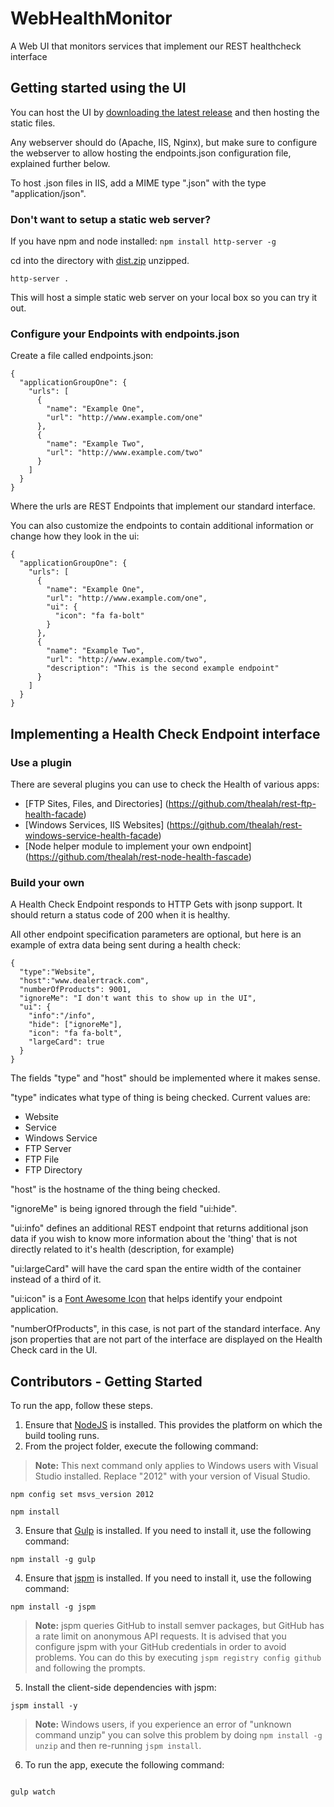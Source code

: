 # WebHealthMonitor
A Web UI that monitors services that implement our REST healthcheck interface

## Getting started using the UI

You can host the UI by [downloading the latest release](https://github.com/dtinteractive/WebHealthMonitor/releases/download/0.1.0/dist.zip) and then hosting the static files.

Any webserver should do (Apache, IIS, Nginx), but make sure to configure the webserver to allow hosting the endpoints.json configuration file, explained further below.

To host .json files in IIS, add a MIME type ".json" with the type "application/json".

### Don't want to setup a static web server?

If you have npm and node installed:
`npm install http-server -g`

cd into the directory with [dist.zip](https://github.com/dtinteractive/WebHealthMonitor/releases/download/0.1.0/dist.zip) unzipped.

`http-server .`

This will host a simple static web server on your local box so you can try it out.

### Configure your Endpoints with endpoints.json

Create a file called endpoints.json: 
```
{
  "applicationGroupOne": {
    "urls": [
      {
        "name": "Example One",
        "url": "http://www.example.com/one"
      }, 
      {
        "name": "Example Two",
        "url": "http://www.example.com/two"
      }
    ]
  }
}
```

Where the urls are REST Endpoints that implement our standard interface.

You can also customize the endpoints to contain additional information or change how they look in the ui:

```
{
  "applicationGroupOne": {
    "urls": [
      {
        "name": "Example One",
        "url": "http://www.example.com/one",
        "ui": {
          "icon": "fa fa-bolt"
        }
      }, 
      {
        "name": "Example Two",
        "url": "http://www.example.com/two",
        "description": "This is the second example endpoint"
      }
    ]
  }
}
```

## Implementing a Health Check Endpoint interface

### Use a plugin

There are several plugins you can use to check the Health of various apps:

* [FTP Sites, Files, and Directories] (https://github.com/thealah/rest-ftp-health-facade)
* [Windows Services, IIS Websites] (https://github.com/thealah/rest-windows-service-health-facade)
* [Node helper module to implement your own endpoint] (https://github.com/thealah/rest-node-health-fascade)

### Build your own

A Health Check Endpoint responds to HTTP Gets with jsonp support. It should return a status code of 200 when it is healthy.

All other endpoint specification parameters are optional, but here is an example of extra data being sent during a health check:

```
{
  "type":"Website",
  "host":"www.dealertrack.com",
  "numberOfProducts": 9001,
  "ignoreMe": "I don't want this to show up in the UI",
  "ui": {
    "info":"/info",
    "hide": ["ignoreMe"],
    "icon": "fa fa-bolt",
    "largeCard": true
  }
}
```

The fields "type" and "host" should be implemented where it makes sense. 

"type" indicates what type of thing is being checked. Current values are:

* Website
* Service
* Windows Service
* FTP Server
* FTP File
* FTP Directory

"host" is the hostname of the thing being checked.

"ignoreMe" is being ignored through the field "ui:hide".

"ui:info" defines an additional REST endpoint that returns additional json data if you wish to know more information about the 'thing' that is not directly related to it's health (description, for example)

"ui:largeCard" will have the card span the entire width of the container instead of a third of it.

"ui:icon" is a [Font Awesome Icon](http://fortawesome.github.io/Font-Awesome/icons/) that helps identify your endpoint application.

"numberOfProducts", in this case, is not part of the standard interface. Any json properties that are not part of the interface are displayed on the Health Check card in the UI.

## Contributors - Getting Started

To run the app, follow these steps.

1. Ensure that [NodeJS](http://nodejs.org/) is installed. This provides the platform on which the build tooling runs.
2. From the project folder, execute the following command:

  >**Note:** This next command only applies to Windows users with Visual Studio installed. Replace "2012" with your version of Visual Studio.
  ```shell
  npm config set msvs_version 2012
  ```

  ```shell
  npm install
  ```
3. Ensure that [Gulp](http://gulpjs.com/) is installed. If you need to install it, use the following command:

  ```shell
  npm install -g gulp
  ```
4. Ensure that [jspm](http://jspm.io/) is installed. If you need to install it, use the following command:

  ```shell
  npm install -g jspm
  ```
  > **Note:** jspm queries GitHub to install semver packages, but GitHub has a rate limit on anonymous API requests. It is advised that you configure jspm with your GitHub credentials in order to avoid problems. You can do this by executing `jspm registry config github` and following the prompts.
5. Install the client-side dependencies with jspm:

  ```shell
  jspm install -y
  ```
  >**Note:** Windows users, if you experience an error of "unknown command unzip" you can solve this problem by doing `npm install -g unzip` and then re-running `jspm install`.
6. To run the app, execute the following command:

```shell

gulp watch
```
